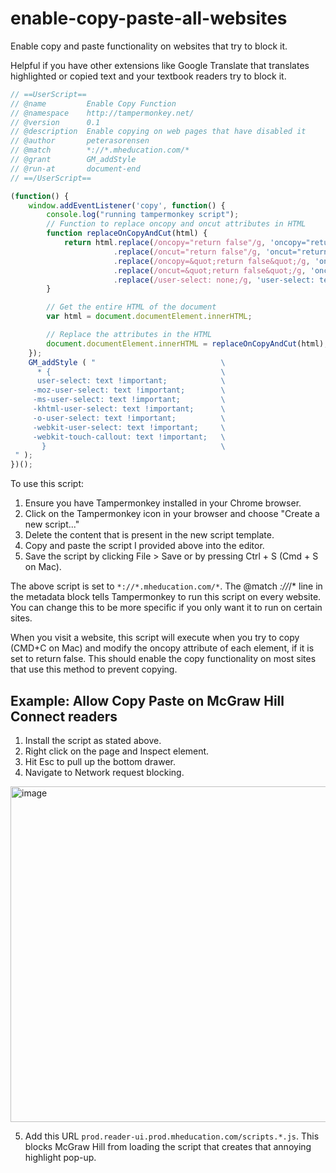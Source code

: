 # enable-copy-paste-all-websites
Enable copy and paste functionality on websites that try to block it. 

Helpful if you have other extensions like Google Translate that translates highlighted or copied text and your textbook readers try to block it. 

```javascript
// ==UserScript==
// @name         Enable Copy Function
// @namespace    http://tampermonkey.net/
// @version      0.1
// @description  Enable copying on web pages that have disabled it
// @author       peterasorensen
// @match        *://*.mheducation.com/*
// @grant        GM_addStyle
// @run-at       document-end
// ==/UserScript==

(function() {
    window.addEventListener('copy', function() {
        console.log("running tampermonkey script");
        // Function to replace oncopy and oncut attributes in HTML
        function replaceOnCopyAndCut(html) {
            return html.replace(/oncopy="return false"/g, 'oncopy="return true"')
                       .replace(/oncut="return false"/g, 'oncut="return true"')
                       .replace(/oncopy=&quot;return false&quot;/g, 'oncopy=&quot;return true&quot;')
                       .replace(/oncut=&quot;return false&quot;/g, 'oncut=&quot;return true&quot;')
                       .replace(/user-select: none;/g, 'user-select: text;');
        }

        // Get the entire HTML of the document
        var html = document.documentElement.innerHTML;

        // Replace the attributes in the HTML
        document.documentElement.innerHTML = replaceOnCopyAndCut(html);
    });
    GM_addStyle ( "                            \
      * {                                      \
      user-select: text !important;            \
     -moz-user-select: text !important;        \
     -ms-user-select: text !important;         \
     -khtml-user-select: text !important;      \
     -o-user-select: text !important;          \
     -webkit-user-select: text !important;     \
     -webkit-touch-callout: text !important;   \
       }                                       \
 " );
})();
```

To use this script:

1. Ensure you have Tampermonkey installed in your Chrome browser.
2. Click on the Tampermonkey icon in your browser and choose "Create a new script..."
3. Delete the content that is present in the new script template.
4. Copy and paste the script I provided above into the editor.
5. Save the script by clicking File > Save or by pressing Ctrl + S (Cmd + S on Mac).

The above script is set to `*://*.mheducation.com/*`. The @match *://*/* line in the metadata block tells Tampermonkey to run this script on every website. You can change this to be more specific if you only want it to run on certain sites.

When you visit a website, this script will execute when you try to copy (CMD+C on Mac) and modify the oncopy attribute of each element, if it is set to return false. This should enable the copy functionality on most sites that use this method to prevent copying.


## Example: Allow Copy Paste on McGraw Hill Connect readers
1. Install the script as stated above. 
2. Right click on the page and Inspect element.
3. Hit Esc to pull up the bottom drawer.
4. Navigate to Network request blocking.
 <img width="537" alt="image" src="https://github.com/peterasorensen/enable-copy-paste-all-websites/assets/23510568/da3165c3-82fa-4735-b67a-e08bbfe8ba4a">
 
5. Add this URL `prod.reader-ui.prod.mheducation.com/scripts.*.js`.
This blocks McGraw Hill from loading the script that creates that annoying highlight pop-up.
